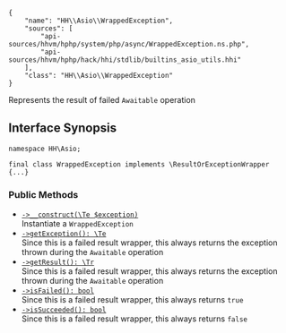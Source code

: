 ``` yamlmeta
{
    "name": "HH\\Asio\\WrappedException",
    "sources": [
        "api-sources/hhvm/hphp/system/php/async/WrappedException.ns.php",
        "api-sources/hhvm/hphp/hack/hhi/stdlib/builtins_asio_utils.hhi"
    ],
    "class": "HH\\Asio\\WrappedException"
}
```




Represents the result of failed ` Awaitable ` operation




## Interface Synopsis




``` Hack
namespace HH\Asio;

final class WrappedException implements \ResultOrExceptionWrapper {...}
```




### Public Methods




+ [` ->__construct(\Te $exception) `](</hack/reference/class/HH.Asio.WrappedException/__construct/>)\
  Instantiate a `` WrappedException ``
+ [` ->getException(): \Te `](</hack/reference/class/HH.Asio.WrappedException/getException/>)\
  Since this is a failed result wrapper, this always returns the exception
  thrown during the `` Awaitable `` operation
+ [` ->getResult(): \Tr `](</hack/reference/class/HH.Asio.WrappedException/getResult/>)\
  Since this is a failed result wrapper, this always returns the exception
  thrown during the `` Awaitable `` operation
+ [` ->isFailed(): bool `](</hack/reference/class/HH.Asio.WrappedException/isFailed/>)\
  Since this is a failed result wrapper, this always returns `` true ``
+ [` ->isSucceeded(): bool `](</hack/reference/class/HH.Asio.WrappedException/isSucceeded/>)\
  Since this is a failed result wrapper, this always returns `` false ``
<!-- HHAPIDOC -->
